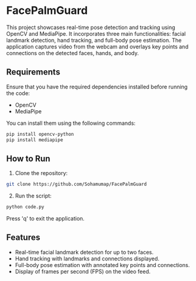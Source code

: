 # FacePalmGuard

This project showcases real-time pose detection and tracking using OpenCV and MediaPipe. It incorporates three main functionalities: facial landmark detection, hand tracking, and full-body pose estimation. The application captures video from the webcam and overlays key points and connections on the detected faces, hands, and body.

## Requirements

Ensure that you have the required dependencies installed before running the code:

- OpenCV
- MediaPipe

You can install them using the following commands:

```bash
pip install opencv-python
pip install mediapipe
```

## How to Run

1. Clone the repository:

```bash
git clone https://github.com/Sohamumap/FacePalmGuard

```

2. Run the script:

```bash
python code.py
```

Press 'q' to exit the application.

## Features

- Real-time facial landmark detection for up to two faces.
- Hand tracking with landmarks and connections displayed.
- Full-body pose estimation with annotated key points and connections.
- Display of frames per second (FPS) on the video feed.

